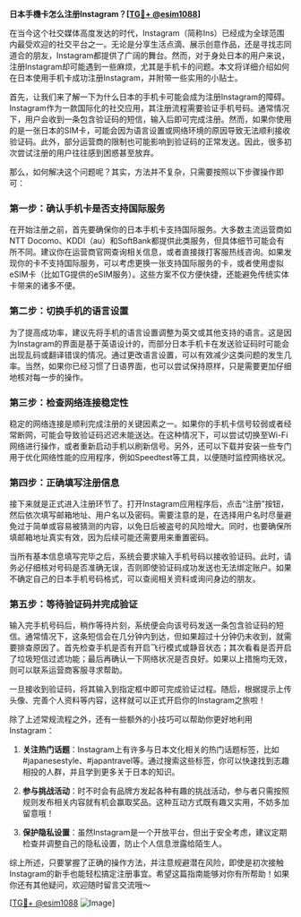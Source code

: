 **日本手機卡怎么注册Instagram？[[TG💪+ @esim1088](https://t.me/s/esim1088)]**

在当今这个社交媒体高度发达的时代，Instagram（简称Ins）已经成为全球范围内最受欢迎的社交平台之一。无论是分享生活点滴、展示创意作品，还是寻找志同道合的朋友，Instagram都提供了广阔的舞台。然而，对于身处日本的用户来说，注册Instagram却可能遇到一些麻烦，尤其是手机卡的问题。本文将详细介绍如何在日本使用手机卡成功注册Instagram，并附带一些实用的小贴士。

首先，让我们来了解一下为什么日本的手机卡可能会成为注册Instagram的障碍。Instagram作为一款国际化的社交应用，其注册流程需要验证手机号码。通常情况下，用户会收到一条包含验证码的短信，输入后即可完成注册。然而，如果你使用的是一张日本的SIM卡，可能会因为语言设置或网络环境的原因导致无法顺利接收验证码。此外，部分运营商的限制也可能影响到验证码的正常发送。因此，很多初次尝试注册的用户往往感到困惑甚至放弃。

那么，如何解决这个问题呢？其实，方法并不复杂，只需要按照以下步骤操作即可：

### 第一步：确认手机卡是否支持国际服务

在开始注册之前，首先要确保你的日本手机卡支持国际服务。大多数主流运营商如NTT Docomo、KDDI（au）和SoftBank都提供此类服务，但具体细节可能会有所不同。建议你在运营商官网查询相关信息，或者直接拨打客服热线咨询。如果发现你的卡不支持国际服务，可以考虑更换一张支持国际服务的卡，或者使用虚拟eSIM卡（比如TG提供的eSIM服务）。这些方案不仅方便快捷，还能避免传统实体卡带来的诸多不便。

### 第二步：切换手机的语言设置

为了提高成功率，建议先将手机的语言设置调整为英文或其他支持的语言。这是因为Instagram的界面是基于英语设计的，而部分日本手机卡在发送验证码时可能会出现乱码或翻译错误的情况。通过更改语言设置，可以有效减少这类问题的发生几率。当然，如果你已经习惯了日语界面，也可以尝试保持原样，只是需要更加仔细地核对每一步的操作。

### 第三步：检查网络连接稳定性

稳定的网络连接是顺利完成注册的关键因素之一。如果你的手机卡信号较弱或者经常断网，可能会导致验证码迟迟未能送达。在这种情况下，可以尝试切换至Wi-Fi网络进行操作，或者重新启动手机以刷新信号。另外，还可以下载并安装一些专门用于优化网络性能的应用程序，例如Speedtest等工具，以便随时监控网络状况。

### 第四步：正确填写注册信息

接下来就是正式进入注册环节了。打开Instagram应用程序后，点击“注册”按钮，然后依次填写邮箱地址、用户名以及密码。需要注意的是，在选择用户名时尽量避免过于简单或容易被猜测的内容，以免日后被盗号的风险增大。同时，也要确保所填邮箱地址真实有效，因为后续可能还需要用来重置密码。

当所有基本信息填写完毕之后，系统会要求输入手机号码以接收验证码。此时，请务必仔细核对号码是否准确无误，否则即使验证码成功发送也无法绑定账户。如果不确定自己的日本手机号码格式，可以查阅相关资料或询问身边的朋友。

### 第五步：等待验证码并完成验证

输入完手机号码后，稍作等待片刻，系统便会向该号码发送一条包含验证码的短信。通常情况下，这条短信会在几分钟内到达，但如果超过十分钟仍未收到，就需要排查原因了。首先检查手机是否有开启飞行模式或静音状态；其次看看是否开启了垃圾短信过滤功能；最后再确认一下网络状况是否良好。如果以上措施均无效，则可以联系运营商客服寻求帮助。

一旦接收到验证码，将其输入到指定框中即可完成验证过程。随后，根据提示上传头像、完善个人资料等内容，这样就可以正式开启你的Instagram之旅啦！

除了上述常规流程之外，还有一些额外的小技巧可以帮助你更好地利用Instagram：

1. **关注热门话题**：Instagram上有许多与日本文化相关的热门话题标签，比如#japanesestyle、#japantravel等。通过搜索这些标签，你可以快速找到志趣相投的人群，并且学到更多关于日本的知识。
   
2. **参与挑战活动**：时不时会有品牌方发起各种有趣的挑战活动，参与者只需按照规则发布相关内容就有机会赢取奖品。这种互动方式既有趣又实用，不妨多加留意哦！

3. **保护隐私设置**：虽然Instagram是一个开放平台，但出于安全考虑，建议定期检查并调整自己的隐私设置，防止个人信息泄露给陌生人。

综上所述，只要掌握了正确的操作方法，并注意规避潜在风险，即使是初次接触Instagram的新手也能轻松搞定注册事宜。希望这篇指南能够对你有所帮助！如果你还有其他疑问，欢迎随时留言交流哦～

[[TG💪+ @esim1088](https://t.me/s/esim1088) ![Image](https://i.postimg.cc/4NQfJmqS/Snipaste-2025-05-13-00-14-12.png)]